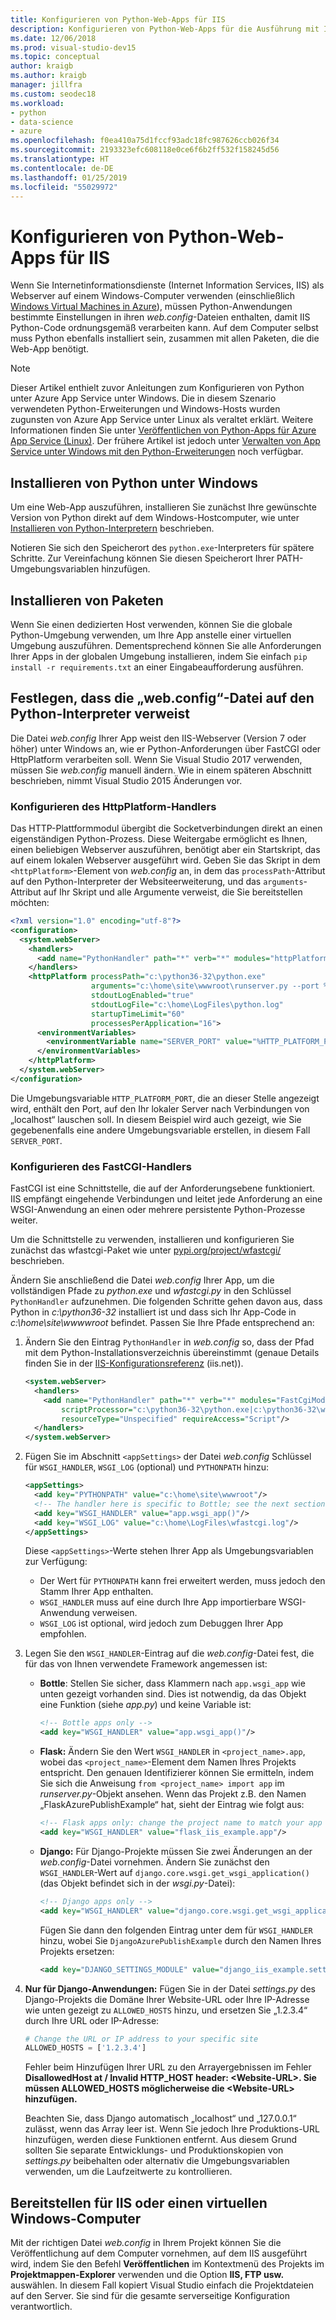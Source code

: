 ```yaml
---
title: Konfigurieren von Python-Web-Apps für IIS
description: Konfigurieren von Python-Web-Apps für die Ausführung mit Internetinformationsdienste (Internet Information Services, IIS) von einem virtuellen Windows-Computer aus.
ms.date: 12/06/2018
ms.prod: visual-studio-dev15
ms.topic: conceptual
author: kraigb
ms.author: kraigb
manager: jillfra
ms.custom: seodec18
ms.workload:
- python
- data-science
- azure
ms.openlocfilehash: f0ea410a75d1fccf93adc18fc987626ccb026f34
ms.sourcegitcommit: 2193323efc608118e0ce6f6b2ff532f158245d56
ms.translationtype: HT
ms.contentlocale: de-DE
ms.lasthandoff: 01/25/2019
ms.locfileid: "55029972"
---
```

# <a name="configure-python-web-apps-for-iis"></a>Konfigurieren von Python-Web-Apps für IIS

Wenn Sie Internetinformationsdienste (Internet Information Services, IIS) als Webserver auf einem Windows-Computer verwenden (einschließlich [Windows Virtual Machines in Azure](/azure/architecture/reference-architectures/n-tier/windows-vm)), müssen Python-Anwendungen bestimmte Einstellungen in ihren *web.config*-Dateien enthalten, damit IIS Python-Code ordnungsgemäß verarbeiten kann. Auf dem Computer selbst muss Python ebenfalls installiert sein, zusammen mit allen Paketen, die die Web-App benötigt.

> [!Note]
> Dieser Artikel enthielt zuvor Anleitungen zum Konfigurieren von Python unter Azure App Service unter Windows. Die in diesem Szenario verwendeten Python-Erweiterungen und Windows-Hosts wurden zugunsten von Azure App Service unter Linux als veraltet erklärt. Weitere Informationen finden Sie unter [Veröffentlichen von Python-Apps für Azure App Service (Linux)](publishing-python-web-applications-to-azure-from-visual-studio.md). Der frühere Artikel ist jedoch unter [Verwalten von App Service unter Windows mit den Python-Erweiterungen](managing-python-on-azure-app-service.md) noch verfügbar.

## <a name="install-python-on-windows"></a>Installieren von Python unter Windows

Um eine Web-App auszuführen, installieren Sie zunächst Ihre gewünschte Version von Python direkt auf dem Windows-Hostcomputer, wie unter [Installieren von Python-Interpretern](installing-python-interpreters.md) beschrieben.

Notieren Sie sich den Speicherort des `python.exe`-Interpreters für spätere Schritte. Zur Vereinfachung können Sie diesen Speicherort Ihrer PATH-Umgebungsvariablen hinzufügen.

## <a name="install-packages"></a>Installieren von Paketen

Wenn Sie einen dedizierten Host verwenden, können Sie die globale Python-Umgebung verwenden, um Ihre App anstelle einer virtuellen Umgebung auszuführen. Dementsprechend können Sie alle Anforderungen Ihrer Apps in der globalen Umgebung installieren, indem Sie einfach `pip install -r requirements.txt` an einer Eingabeaufforderung ausführen.

## <a name="set-webconfig-to-point-to-the-python-interpreter"></a>Festlegen, dass die „web.config“-Datei auf den Python-Interpreter verweist

Die Datei *web.config* Ihrer App weist den IIS-Webserver (Version 7 oder höher) unter Windows an, wie er Python-Anforderungen über FastCGI oder HttpPlatform verarbeiten soll. Wenn Sie Visual Studio 2017 verwenden, müssen Sie *web.config* manuell ändern. Wie in einem späteren Abschnitt beschrieben, nimmt Visual Studio 2015 Änderungen vor.

### <a name="configure-the-httpplatform-handler"></a>Konfigurieren des HttpPlatform-Handlers

Das HTTP-Plattformmodul übergibt die Socketverbindungen direkt an einen eigenständigen Python-Prozess. Diese Weitergabe ermöglicht es Ihnen, einen beliebigen Webserver auszuführen, benötigt aber ein Startskript, das auf einem lokalen Webserver ausgeführt wird. Geben Sie das Skript in dem `<httpPlatform>`-Element von *web.config* an, in dem das `processPath`-Attribut auf den Python-Interpreter der Websiteerweiterung, und das `arguments`-Attribut auf Ihr Skript und alle Argumente verweist, die Sie bereitstellen möchten:

```xml
<?xml version="1.0" encoding="utf-8"?>
<configuration>
  <system.webServer>
    <handlers>
      <add name="PythonHandler" path="*" verb="*" modules="httpPlatformHandler" resourceType="Unspecified"/>
    </handlers>
    <httpPlatform processPath="c:\python36-32\python.exe"
                  arguments="c:\home\site\wwwroot\runserver.py --port %HTTP_PLATFORM_PORT%"
                  stdoutLogEnabled="true"
                  stdoutLogFile="c:\home\LogFiles\python.log"
                  startupTimeLimit="60"
                  processesPerApplication="16">
      <environmentVariables>
        <environmentVariable name="SERVER_PORT" value="%HTTP_PLATFORM_PORT%" />
      </environmentVariables>
    </httpPlatform>
  </system.webServer>
</configuration>
```

Die Umgebungsvariable `HTTP_PLATFORM_PORT`, die an dieser Stelle angezeigt wird, enthält den Port, auf den Ihr lokaler Server nach Verbindungen von „localhost“ lauschen soll. In diesem Beispiel wird auch gezeigt, wie Sie gegebenenfalls eine andere Umgebungsvariable erstellen, in diesem Fall `SERVER_PORT`.

### <a name="configure-the-fastcgi-handler"></a>Konfigurieren des FastCGI-Handlers

FastCGI ist eine Schnittstelle, die auf der Anforderungsebene funktioniert. IIS empfängt eingehende Verbindungen und leitet jede Anforderung an eine WSGI-Anwendung an einen oder mehrere persistente Python-Prozesse weiter.

Um die Schnittstelle zu verwenden, installieren und konfigurieren Sie zunächst das wfastcgi-Paket wie unter [pypi.org/project/wfastcgi/](https://pypi.io/project/wfastcgi) beschrieben.

Ändern Sie anschließend die Datei *web.config* Ihrer App, um die vollständigen Pfade zu *python.exe* und *wfastcgi.py* in den Schlüssel `PythonHandler` aufzunehmen. Die folgenden Schritte gehen davon aus, dass Python in *c:\python36-32* installiert ist und dass sich Ihr App-Code in *c:\home\site\wwwwroot* befindet. Passen Sie Ihre Pfade entsprechend an:

1. Ändern Sie den Eintrag `PythonHandler` in *web.config* so, dass der Pfad mit dem Python-Installationsverzeichnis übereinstimmt (genaue Details finden Sie in der [IIS-Konfigurationsreferenz](https://www.iis.net/configreference) (iis.net)).

    ```xml
    <system.webServer>
      <handlers>
        <add name="PythonHandler" path="*" verb="*" modules="FastCgiModule"
            scriptProcessor="c:\python36-32\python.exe|c:\python36-32\wfastcgi.py"
            resourceType="Unspecified" requireAccess="Script"/>
      </handlers>
    </system.webServer>
    ```

1. Fügen Sie im Abschnitt `<appSettings>` der Datei *web.config* Schlüssel für `WSGI_HANDLER`, `WSGI_LOG` (optional) und `PYTHONPATH` hinzu:

    ```xml
    <appSettings>
      <add key="PYTHONPATH" value="c:\home\site\wwwroot"/>
      <!-- The handler here is specific to Bottle; see the next section. -->
      <add key="WSGI_HANDLER" value="app.wsgi_app()"/>
      <add key="WSGI_LOG" value="c:\home\LogFiles\wfastcgi.log"/>
    </appSettings>
    ```

    Diese `<appSettings>`-Werte stehen Ihrer App als Umgebungsvariablen zur Verfügung:

    - Der Wert für `PYTHONPATH` kann frei erweitert werden, muss jedoch den Stamm Ihrer App enthalten.
    - `WSGI_HANDLER` muss auf eine durch Ihre App importierbare WSGI-Anwendung verweisen.
    - `WSGI_LOG` ist optional, wird jedoch zum Debuggen Ihrer App empfohlen.

1. Legen Sie den `WSGI_HANDLER`-Eintrag auf die *web.config*-Datei fest, die für das von Ihnen verwendete Framework angemessen ist:

    - **Bottle**: Stellen Sie sicher, dass Klammern nach `app.wsgi_app` wie unten gezeigt vorhanden sind. Dies ist notwendig, da das Objekt eine Funktion (siehe *app.py*) und keine Variable ist:

        ```xml
        <!-- Bottle apps only -->
        <add key="WSGI_HANDLER" value="app.wsgi_app()"/>
        ```

    - **Flask:** Ändern Sie den Wert `WSGI_HANDLER` in `<project_name>.app`, wobei das `<project_name>`-Element dem Namen Ihres Projekts entspricht. Den genauen Identifizierer können Sie ermitteln, indem Sie sich die Anweisung `from <project_name> import app` im *runserver.py*-Objekt ansehen. Wenn das Projekt z.B. den Namen „FlaskAzurePublishExample“ hat, sieht der Eintrag wie folgt aus:

        ```xml
        <!-- Flask apps only: change the project name to match your app -->
        <add key="WSGI_HANDLER" value="flask_iis_example.app"/>
        ```

    - **Django:** Für Django-Projekte müssen Sie zwei Änderungen an der *web.config*-Datei vornehmen. Ändern Sie zunächst den `WSGI_HANDLER`-Wert auf `django.core.wsgi.get_wsgi_application()` (das Objekt befindet sich in der *wsgi.py*-Datei):

        ```xml
        <!-- Django apps only -->
        <add key="WSGI_HANDLER" value="django.core.wsgi.get_wsgi_application()"/>
        ```

        Fügen Sie dann den folgenden Eintrag unter dem für `WSGI_HANDLER` hinzu, wobei Sie `DjangoAzurePublishExample` durch den Namen Ihres Projekts ersetzen:

        ```xml
        <add key="DJANGO_SETTINGS_MODULE" value="django_iis_example.settings" />
        ```

1. **Nur für Django-Anwendungen:** Fügen Sie in der Datei *settings.py* des Django-Projekts die Domäne Ihrer Website-URL oder Ihre IP-Adresse wie unten gezeigt zu `ALLOWED_HOSTS` hinzu, und ersetzen Sie „1.2.3.4“ durch Ihre URL oder IP-Adresse:

    ```python
    # Change the URL or IP address to your specific site
    ALLOWED_HOSTS = ['1.2.3.4']
    ```

    Fehler beim Hinzufügen Ihrer URL zu den Arrayergebnissen im Fehler **DisallowedHost at / Invalid HTTP_HOST header: \<Website-URL\>. Sie müssen ALLOWED_HOSTS möglicherweise die \<Website-URL\> hinzufügen.**

    Beachten Sie, dass Django automatisch „localhost“ und „127.0.0.1“ zulässt, wenn das Array leer ist. Wenn Sie jedoch Ihre Produktions-URL hinzufügen, werden diese Funktionen entfernt. Aus diesem Grund sollten Sie separate Entwicklungs- und Produktionskopien von *settings.py* beibehalten oder alternativ die Umgebungsvariablen verwenden, um die Laufzeitwerte zu kontrollieren.

## <a name="deploy-to-iis-or-a-windows-vm"></a>Bereitstellen für IIS oder einen virtuellen Windows-Computer

Mit der richtigen Datei *web.config* in Ihrem Projekt können Sie die Veröffentlichung auf dem Computer vornehmen, auf dem IIS ausgeführt wird, indem Sie den Befehl **Veröffentlichen** im Kontextmenü des Projekts im **Projektmappen-Explorer** verwenden und die Option **IIS, FTP usw.** auswählen. In diesem Fall kopiert Visual Studio einfach die Projektdateien auf den Server. Sie sind für die gesamte serverseitige Konfiguration verantwortlich.
